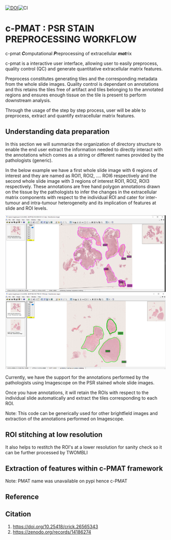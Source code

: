 [![DOI](https://zenodo.org/badge/DOI/10.1234/zenodo.14186274.svg)](https://doi.org/10.1234//zenodo.14186274)![CI](https://github.com/IntegratedPathologyUnit-ICR/c-pmat/actions/workflows/test.yaml/badge.svg)

# c-PMAT : PSR STAIN PREPROCESSING WORKFLOW 

c-pmat ***C***omputational ***P***reprocessing of extracellular ***mat***rix 

c-pmat is a interactive user interface, allowing user to easily preprocess, quality control (QC) 
and generate quantitative extracellular matrix features.

Preprocess constitutes generating tiles and the corresponding metadata from the whole slide images.
Quality control is dependant on annotations and this retains the tiles free of artifact and 
tiles belonging to the annotated regions and ensures enough tissue on the tile is present to 
perform downstream analysis.

Through the usage of the step by step process, user will be able to preprocess,
extract and quantify extracellular matrix features.


## Understanding data preparation

In this section we will summarize the organization of directory structure to enable 
the end user extract the information needed to directly interact with the annotations which comes as a string
or different names provided by the pathologists (generic).

In the below example we have a first whole slide image with 6 regions of interest and they are named as 
ROI1, ROI2, .... ROI6 respectively and the second whole slide image with 3 regions of interest
ROI1, ROI2, ROI3 respectively. These annotations are free hand polygon annotations drawn on the tissue by the 
pathologists to infer the changes in the extracellular matrix components with respect to the individual ROI and 
cater for inter-tumour and intra-tumour heterogeneity and its implication of features at slide and ROI levels.

<p align="center">
  <img src="screenshot_images/dp1.PNG" width="850" title="WSI-1" />
  <img src="screenshot_images/dp2.PNG" width="850" title="WSI-2" />
</p>


Currently, we have the support for the annotations performed by the pathologists using Imagescope on the
PSR stained whole slide images.

Once you have annotations, it will retain the ROIs with respect to the individual slide automatically and extract the tiles
corresponding to each ROI.

Note: This code can be generically used for other brightfield images and extraction of the annotations performed on Imagescope.

## ROI stitching at low resolution

It also helps to restitch the ROI's at a lower resolution for sanity check so it can be further processed by TWOMBLI


## Extraction of features within c-PMAT framework
Note: PMAT name was unavailable on pypi hence c-PMAT

## Reference 
## Citation



1. https://doi.org/10.25418/crick.26565343
2. https://zenodo.org/records/14186274
   
